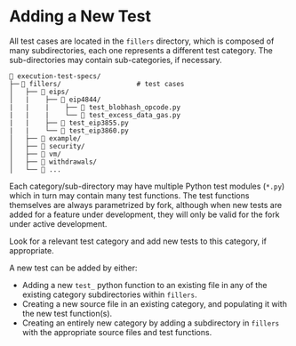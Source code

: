 # Adding a New Test

All test cases are located in the `fillers` directory, which is composed of many subdirectories, each one represents a different test category. The sub-directories may contain sub-categories, if necessary.

```
📁 execution-test-specs/
├─╴📁 fillers/                   # test cases
│   ├── 📁 eips/
│   |    ├── 📁 eip4844/
|   |    |    ├── 📄 test_blobhash_opcode.py
|   |    |    └── 📄 test_excess_data_gas.py
|   |    ├── 📄 test_eip3855.py
|   |    └── 📄 test_eip3860.py
│   ├── 📁 example/
│   ├── 📁 security/
│   ├── 📁 vm/
│   ├── 📁 withdrawals/
│   └── 📁 ...
```

Each category/sub-directory may have multiple Python test modules (`*.py`) which in turn may contain many test functions. The test functions themselves are always parametrized by fork, although when new tests are added for a feature under development, they will only be valid for the fork under active development.

Look for a relevant test category and add new tests to this category, if appropriate.

A new test can be added by either:

- Adding a new `test_` python function to an existing file in any of the
  existing category subdirectories within `fillers`.
- Creating a new source file in an existing category, and populating it with
  the new test function(s).
- Creating an entirely new category by adding a subdirectory in
  `fillers` with the appropriate source files and test functions.
